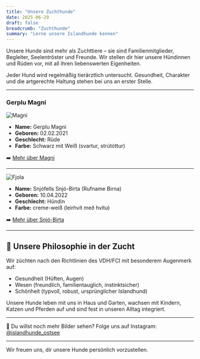 ```yaml
---
title: "Unsere Zuchthunde"
date: 2025-06-29
draft: false
breadcrumb: "Zuchthunde"
summary: "Lerne unsere Islandhunde kennen"
---
```


Unsere Hunde sind mehr als Zuchttiere – sie sind Familienmitglieder, Begleiter, Seelentröster und Freunde. Wir stellen dir hier unsere Hündinnen und Rüden vor, mit all ihren liebenswerten Eigenheiten.

Jeder Hund wird regelmäßig tierärztlich untersucht. Gesundheit, Charakter und die artgerechte Haltung stehen bei uns an erster Stelle.


---

### **Gerplu Magni**

![Magni](/images/magni/magni07.jpeg)

- **Name:** Gerplu Magni
- **Geboren:** 02.02.2021
- **Geschlecht:** Rüde
- **Farbe:** Schwarz mit Weiß (svartur, strútóttur)

➡️ [Mehr über Magni](/zuchthunde/magni/)

---


![Fjola](/images/birna/birna2.jpeg)

- **Name:** Snjófells Snjó-Birta (Rufname Birna)
- **Geboren:** 10.04.2022
- **Geschlecht:** Hündin
- **Farbe:** creme-weiß (leirhvít með hvítu)

➡️ [Mehr über Snjó-Birta](/zuchthunde/snjobirta/)

---






## 🐾 Unsere Philosophie in der Zucht

Wir züchten nach den Richtlinien des VDH/FCI mit besonderem Augenmerk auf:

- Gesundheit (Hüften, Augen)
- Wesen (freundlich, familientauglich, instinktsicher)
- Schönheit (typvoll, robust, ursprünglicher Islandhund)

Unsere Hunde leben mit uns in Haus und Garten, wachsen mit Kindern, Katzen und Pferden auf und sind fest in unseren Alltag integriert.

---

📸 Du willst noch mehr Bilder sehen? Folge uns auf Instagram: [@islandhunde_ostsee](https://instagram.com/islandhunde_ostsee)

---

Wir freuen uns, dir unsere Hunde persönlich vorzustellen.
